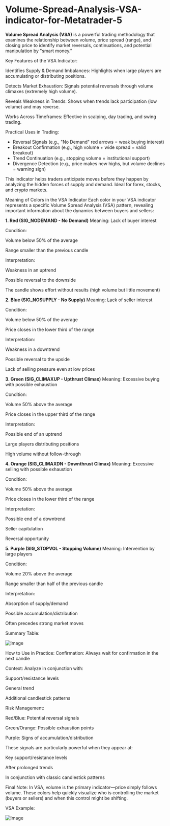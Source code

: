 # Volume-Spread-Analysis-VSA-indicator-for-Metatrader-5
**Volume Spread Analysis (VSA)** is a powerful trading methodology that examines the relationship between volume, price spread (range), and closing price to identify market reversals, continuations, and potential manipulation by "smart money." 

Key Features of the VSA Indicator:

Identifies Supply & Demand Imbalances: Highlights when large players are accumulating or distributing positions.

Detects Market Exhaustion: Signals potential reversals through volume climaxes (extremely high volume).

Reveals Weakness in Trends: Shows when trends lack participation (low volume) and may reverse.

Works Across Timeframes: Effective in scalping, day trading, and swing trading.

Practical Uses in Trading:
- Reversal Signals (e.g., "No Demand" red arrows = weak buying interest)
- Breakout Confirmation (e.g., high volume + wide spread = valid breakout)
- Trend Continuation (e.g., stopping volume = institutional support)
- Divergence Detection (e.g., price makes new highs, but volume declines = warning sign)

This indicator helps traders anticipate moves before they happen by analyzing the hidden forces of supply and demand. Ideal for forex, stocks, and crypto markets.

Meaning of Colors in the VSA Indicator
Each color in your VSA indicator represents a specific Volume Spread Analysis (VSA) pattern, revealing important information about the dynamics between buyers and sellers:

**1. Red (SIG_NODEMAND - No Demand)**
Meaning: Lack of buyer interest

Condition:

Volume below 50% of the average

Range smaller than the previous candle

Interpretation:

Weakness in an uptrend

Possible reversal to the downside

The candle shows effort without results (high volume but little movement)

**2. Blue (SIG_NOSUPPLY - No Supply)**
Meaning: Lack of seller interest

Condition:

Volume below 50% of the average

Price closes in the lower third of the range

Interpretation:

Weakness in a downtrend

Possible reversal to the upside

Lack of selling pressure even at low prices

**3. Green (SIG_CLIMAXUP - Upthrust Climax)**
Meaning: Excessive buying with possible exhaustion

Condition:

Volume 50% above the average

Price closes in the upper third of the range

Interpretation:

Possible end of an uptrend

Large players distributing positions

High volume without follow-through

**4. Orange (SIG_CLIMAXDN - Downthrust Climax)**
Meaning: Excessive selling with possible exhaustion

Condition:

Volume 50% above the average

Price closes in the lower third of the range

Interpretation:

Possible end of a downtrend

Seller capitulation

Reversal opportunity

**5. Purple (SIG_STOPVOL - Stopping Volume)**
Meaning: Intervention by large players

Condition:

Volume 20% above the average

Range smaller than half of the previous candle

Interpretation:

Absorption of supply/demand

Possible accumulation/distribution

Often precedes strong market moves

Summary Table:


![Image](https://github.com/user-attachments/assets/c4252eee-a3dd-4d7a-9d67-89a25316ac30)



How to Use in Practice:
Confirmation: Always wait for confirmation in the next candle

Context: Analyze in conjunction with:

Support/resistance levels

General trend

Additional candlestick patterns

Risk Management:

Red/Blue: Potential reversal signals

Green/Orange: Possible exhaustion points

Purple: Signs of accumulation/distribution

These signals are particularly powerful when they appear at:

Key support/resistance levels

After prolonged trends

In conjunction with classic candlestick patterns

Final Note:
In VSA, volume is the primary indicator—price simply follows volume. These colors help quickly visualize who is controlling the market (buyers or sellers) and when this control might be shifting.

VSA Example:


![Image](https://github.com/user-attachments/assets/fdc1d710-c336-412d-9711-09e30c8b1a02)



